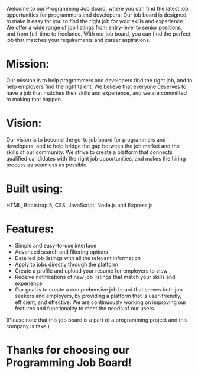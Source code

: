 Welcome to our Programming Job Board, where you can find the latest job opportunities for programmers and developers. Our job board is designed to make it easy for you to find the right job for your skills and experience. We offer a wide range of job listings from entry-level to senior positions, and from full-time to freelance. With our job board, you can find the perfect job that matches your requirements and career aspirations.

# Mission:
Our mission is to help programmers and developers find the right job, and to help employers find the right talent. We believe that everyone deserves to have a job that matches their skills and experience, and we are committed to making that happen.

# Vision:
Our vision is to become the go-to job board for programmers and developers, and to help bridge the gap between the job market and the skills of our community. We strive to create a platform that connects qualified candidates with the right job opportunities, and makes the hiring process as seamless as possible.

# Built using:
HTML, Bootstrap 5, CSS, JavaScript, Node.js and Express.js

# Features:
* Simple and easy-to-use interface
* Advanced search and filtering options
* Detailed job listings with all the relevant information
* Apply to jobs directly through the platform
* Create a profile and upload your resume for employers to view
* Receive notifications of new job listings that match your skills and experience
* Our goal is to create a comprehensive job board that serves both job seekers and employers, by providing a platform that is user-friendly, efficient, and effective. We are continuously working on improving our features and functionality to meet the needs of our users.

(Please note that this job board is a part of a programming project and this company is fake.)
# Thanks for choosing our Programming Job Board!
